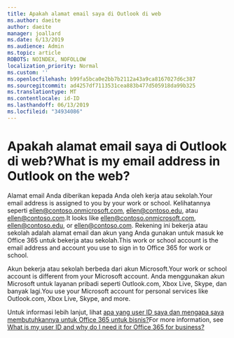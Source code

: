 ```yaml
---
title: Apakah alamat email saya di Outlook di web
ms.author: daeite
author: daeite
manager: joallard
ms.date: 6/13/2019
ms.audience: Admin
ms.topic: article
ROBOTS: NOINDEX, NOFOLLOW
localization_priority: Normal
ms.custom: ''
ms.openlocfilehash: b99fa5bca0e2bb7b2112a43a9ca8167027d6c387
ms.sourcegitcommit: ad4257df7113531cea883b477d505918da99b325
ms.translationtype: MT
ms.contentlocale: id-ID
ms.lasthandoff: 06/13/2019
ms.locfileid: "34934086"
---
```

# <a name="what-is-my-email-address-in-outlook-on-the-web"></a><span data-ttu-id="4dd75-102">Apakah alamat email saya di Outlook di web?</span><span class="sxs-lookup"><span data-stu-id="4dd75-102">What is my email address in Outlook on the web?</span></span>

<span data-ttu-id="4dd75-103">Alamat email Anda diberikan kepada Anda oleh kerja atau sekolah.</span><span class="sxs-lookup"><span data-stu-id="4dd75-103">Your email address is assigned to you by your work or school.</span></span> <span data-ttu-id="4dd75-104">Kelihatannya seperti ellen@contoso.onmicrosoft.com, ellen@contoso.edu, atau ellen@contoso.com.</span><span class="sxs-lookup"><span data-stu-id="4dd75-104">It looks like ellen@contoso.onmicrosoft.com, ellen@contoso.edu, or ellen@contoso.com.</span></span> <span data-ttu-id="4dd75-105">Rekening ini bekerja atau sekolah adalah alamat email dan akun yang Anda gunakan untuk masuk ke Office 365 untuk bekerja atau sekolah.</span><span class="sxs-lookup"><span data-stu-id="4dd75-105">This work or school account is the email address and account you use to sign in to Office 365 for work or school.</span></span>

<span data-ttu-id="4dd75-106">Akun bekerja atau sekolah berbeda dari akun Microsoft.</span><span class="sxs-lookup"><span data-stu-id="4dd75-106">Your work or school account is different from your Microsoft account.</span></span> <span data-ttu-id="4dd75-107">Anda menggunakan akun Microsoft untuk layanan pribadi seperti Outlook.com, Xbox Live, Skype, dan banyak lagi.</span><span class="sxs-lookup"><span data-stu-id="4dd75-107">You use your Microsoft account for personal services like Outlook.com, Xbox Live, Skype, and more.</span></span>

<span data-ttu-id="4dd75-108">Untuk informasi lebih lanjut, lihat [apa yang user ID saya dan mengapa saya membutuhkannya untuk Office 365 untuk bisnis?](https://support.office.com/article/37da662b-5da6-4b56-a091-2731b2ecc8b4)</span><span class="sxs-lookup"><span data-stu-id="4dd75-108">For more information, see [What is my user ID and why do I need it for Office 365 for business?](https://support.office.com/article/37da662b-5da6-4b56-a091-2731b2ecc8b4)</span></span>